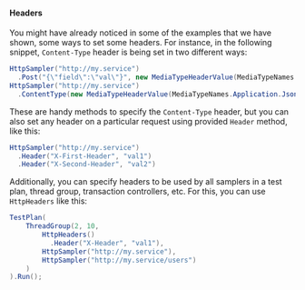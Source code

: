 #### Headers

You might have already noticed in some of the examples that we have shown, some ways to set some headers. For instance, in the following snippet, `Content-Type` header is being set in two different ways:

```cs
HttpSampler("http://my.service")
  .Post("{\"field\":\"val\"}", new MediaTypeHeaderValue(MediaTypeNames.Application.Json))
HttpSampler("http://my.service")
  .ContentType(new MediaTypeHeaderValue(MediaTypeNames.Application.Json))
```

These are handy methods to specify the `Content-Type` header, but you can also set any header on a particular request using provided `Header` method, like this:

```cs
HttpSampler("http://my.service")
  .Header("X-First-Header", "val1")
  .Header("X-Second-Header", "val2")
```

Additionally, you can specify headers to be used by all samplers in a test plan, thread group, transaction controllers, etc. For this, you can use `HttpHeaders` like this:

```cs
TestPlan(
    ThreadGroup(2, 10,
        HttpHeaders()
          .Header("X-Header", "val1"),
        HttpSampler("http://my.service"),
        HttpSampler("http://my.service/users")
    )
).Run();
```
